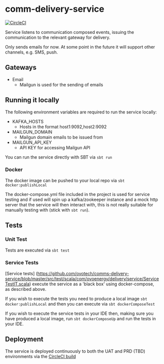 # comm-delivery-service

[![CircleCI](https://circleci.com/gh/ovotech/comms-delivery-service.svg?style=svg&circle-token=29b5c39281290ccfe989e327aba05427d2c7d8a2)](https://circleci.com/gh/ovotech/comms-delivery-service)

Service listens to communication composed events, issuing the communication to the relevant gateway for delivery. 

Only sends emails for now. At some point in the future it will support other channels, e.g. SMS, push.

## Gateways

* Email
  * Mailgun is used for the sending of emails

## Running it locally

The following environment variables are required to run the service locally:
* KAFKA_HOSTS
  * Hosts in the format host1:9092,host2:9092
* MAILGUN_DOMAIN
  * Mailgun domain emails to be issued from
* MAILGUN_API_KEY
  * API KEY for accessing Mailgun API

You can run the service directly with SBT via `sbt run`

### Docker

The docker image can be pushed to your local repo via `sbt docker:publishLocal`

The docker-compose.yml file included in the project is used for service testing and if used will spin up a kafka/zookeeper instance and a mock http server that the service will then interact with, this is not really suitable for manually testing with (stick with `sbt run`).

## Tests

### Unit Test

Tests are executed via `sbt test`

### Service Tests

[Service tests] (https://github.com/ovotech/comms-delivery-service/blob/master/src/test/scala/com/ovoenergy/delivery/service/ServiceTestIT.scala) execute the service as a 'black box' using docker-compose, as described above.

If you wish to execute the tests you need to produce a local image `sbt docker:publishLocal` and then you can execute via `sbt dockerComposeTest`

If you wish to execute the service tests in your IDE then, making sure you have produced a local image, run `sbt dockerComposeUp` and run the tests in your IDE.

## Deployment

The service is deployed continuously to both the UAT and PRD (TBD) environments via the [CircleCI build](https://circleci.com/gh/ovotech/comms-delivery-service) 

